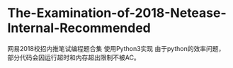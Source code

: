 # The-Examination-of-2018-Netease-Internal-Recommended
网易2018校招内推笔试编程题合集 使用Python3实现 由于python的效率问题，部分代码会因运行超时和内存超出限制不被AC。
